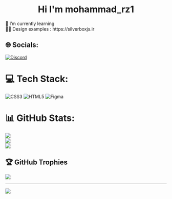 <h1 align="center">Hi I'm mohammad_rz1</h1>
🌱 I’m currently learning<br>👨‍💻 Design examples : https://silverboxjs.ir


## 🌐 Socials:
[![Discord](https://img.shields.io/badge/Discord-%237289DA.svg?logo=discord&logoColor=white)](https://discord.gg/mohammad_rz1#2960) 

# 💻 Tech Stack:
![CSS3](https://img.shields.io/badge/css3-%231572B6.svg?style=for-the-badge&logo=css3&logoColor=white) ![HTML5](https://img.shields.io/badge/html5-%23E34F26.svg?style=for-the-badge&logo=html5&logoColor=white) 	![Figma](https://img.shields.io/badge/figma-%23F24E1E.svg?style=for-the-badge&logo=figma&logoColor=white)
# 📊 GitHub Stats:
![](https://github-readme-stats.vercel.app/api?username=mohammadrz1&theme=gotham&hide_border=false&include_all_commits=false&count_private=false)<br/>
![](https://github-readme-streak-stats.herokuapp.com/?user=mohammadrz1&theme=gotham&hide_border=false)<br/>
![](https://github-readme-stats.vercel.app/api/top-langs/?username=mohammadrz1&theme=gotham&hide_border=false&include_all_commits=false&count_private=false&layout=compact)

## 🏆 GitHub Trophies
![](https://github-profile-trophy.vercel.app/?username=mohammadrz1&theme=darkhub&no-frame=false&no-bg=false&margin-w=4)

---
[![](https://visitcount.itsvg.in/api?id=mohammadrz1&icon=5&color=3)](https://visitcount.itsvg.in)

<!-- Proudly created with GPRM ( https://gprm.itsvg.in ) -->
